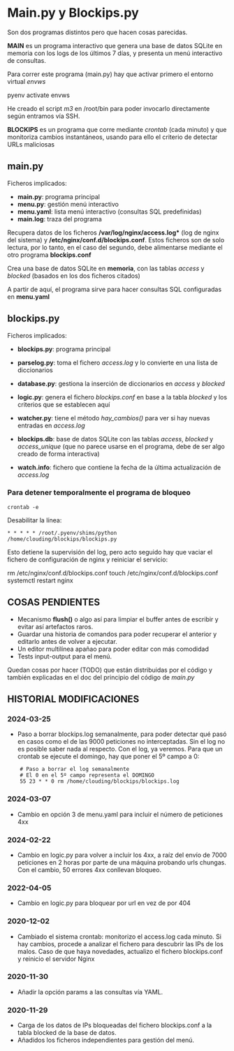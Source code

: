 # Main.py y Blockips.py

Son dos programas distintos pero que hacen cosas parecidas.

**MAIN** es un programa interactivo que genera una base de datos SQLite en memoria con los logs de los últimos 7 días,
y presenta un menú interactivo de consultas.

Para correr este programa (main.py) hay que activar primero el entorno virtual *envws*

pyenv activate envws

He creado el script *m3* en /root/bin para poder invocarlo directamente según entramos vía SSH.

**BLOCKIPS** es un programa que corre mediante *crontab* (cada minuto) y que monitoriza cambios instantáneos, 
usando para ello el criterio de detectar URLs maliciosas

## main.py

Ficheros implicados: 

* **main.py**: programa principal
* **menu.py**: gestión menú interactivo
* **menu.yaml**: lista menú interactivo (consultas SQL predefinidas)
* **main.log**: traza del programa

Recupera datos de los ficheros **/var/log/nginx/access.log\*** (log de nginx del sistema) y **/etc/nginx/conf.d/blockips.conf**.
Estos ficheros son de solo lectura, por lo tanto, en el caso del segundo, debe alimentarse mediante el otro programa **blockips.conf**

Crea una base de datos SQLite en **memoria**, con las tablas *access* y *blocked* (basados en los dos ficheros citados)

A partir de aquí, el programa sirve para hacer consultas SQL configuradas en **menu.yaml**

## blockips.py

Ficheros implicados:

* **blockips.py**: programa principal
* **parselog.py**: toma el fichero *access.log* y lo convierte en una lista de diccionarios
* **database.py**: gestiona la inserción de diccionarios en *access* y *blocked*
* **logic.py**: genera el fichero *blockips.conf* en base a la tabla *blocked* y los criterios que se establecen aquí
* **watcher.py**: tiene el método *hay_cambios()* para ver si hay nuevas entradas en *access.log*

* **blockips.db**: base de datos SQLite con las tablas *access*, *blocked* y *access_unique* (que no parece usarse en el programa, debe de ser algo creado de forma interactiva)
* **watch.info**: fichero que contiene la fecha de la última actualización de *access.log*

### Para detener temporalmente el programa de bloqueo

`crontab -e`

Desabilitar la línea:

`* * * * * /root/.pyenv/shims/python /home/clouding/blockips/blockips.py`

Esto detiene la supervisión del log, pero acto seguido hay que vaciar el fichero  de configuración
de nginx y reiniciar el servicio:

rm /etc/nginx/conf.d/blockips.conf
touch /etc/nginx/conf.d/blockips.conf
systemctl restart nginx

## COSAS PENDIENTES
* Mecanismo **flush()** o algo así para limpiar el buffer antes de escribir y evitar así artefactos raros.
* Guardar una historia de comandos para poder recuperar el anterior y editarlo antes de volver a ejecutar.
* Un editor multilínea apañao para poder editar con más comodidad
* Tests input-output para el menú. 

Quedan cosas por hacer (TODO) que están distribuidas por el código 
y también explicadas en el doc del principio del código de *main.py*

## HISTORIAL MODIFICACIONES

### 2024-03-25
* Paso a borrar blockips.log semanalmente, para poder detectar qué pasó en casos como el de las 9000 peticiones no interceptadas. Sin el log no es posible saber nada al respecto. Con el log, ya veremos. Para que un crontab se ejecute el domingo, hay que poner el 5º campo a 0:
```
    # Paso a borrar el log semanalmente
    # El 0 en el 5º campo representa el DOMINGO
    55 23 * * 0 rm /home/clouding/blockips/blockips.log
```

### 2024-03-07
* Cambio en opción 3 de menu.yaml para incluir el número de peticiones 4xx


### 2024-02-22
* Cambio en logic.py para volver a incluir los 4xx, a raíz del envío de 7000 peticiones en 2 horas por parte de una máquina probando urls chungas. Con el cambio, 50 errores 4xx conllevan bloqueo.

### 2022-04-05
* Cambio en logic.py para bloquear por url en vez de por 404

### 2020-12-02
* Cambiado el sistema crontab: monitorizo el access.log cada minuto. Si hay cambios, procede a analizar el fichero para descubrir las IPs de los malos. Caso de que haya novedades, actualizo el fichero blockips.conf y reinicio el servidor Nginx

### 2020-11-30
* Añadir la opción params a las consultas vía YAML.

### 2020-11-29
* Carga de los datos de IPs bloqueadas del fichero blockips.conf a la tabla blocked de la base de datos.
* Añadidos los ficheros independientes para gestión del menú.
